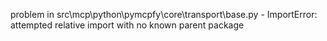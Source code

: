 problem in src\mcp\python\pymcpfy\core\transport\base.py - ImportError: attempted relative import with no known parent package
